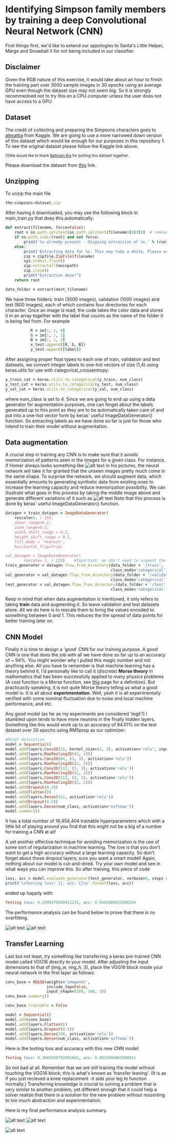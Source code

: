 # Identifying Simpson family members by training a deep Convolutional Neural Network (CNN)
First things first, we'd like to extend our appologies to Santa's Little Helper, Marge and Snowball II for not being
included in our classifier.   

## Disclaimer
Given the RGB nature of this exercise, it would take about an hour to finish the training part over 3000 sample images in 30 epochs using an average GPU even though the dataset size may not seem big. So it is strongly recommedned not to try this on a CPU computer unless the user does not have access to a GPU.


## Dataset 

The credit of collecting and preparing the Simpsons characters goes to <a href="https://www.kaggle.com/alexattia/the-simpsons-characters-datasetdataset" title="alexattia">alexattia</a> from Kaggle.
We are going to use a more narrowed down version of this dataset which would be enough for our purposes in this repository <a name="*">1</a>.
To see the original dataset please follow the Kaggle link above.

<sup>[1]We would like to thank <a href="https://appliedai.wordpress.ncsu.edu/" title="Behnam Kia">Behnam Kia</a> for putting this dataset together.</sup>

Please download the dataset from  <a href="https://drive.google.com/file/d/1jDQcJvCmPn7q-eo-cT2fioNY-spavmUH/view" title="this">this</a> link.

## Unzipping 

To unzip the main file

```ruby
the-simpsons-dataset.zip
```

After having it downloaded, you may use the following block in main_train.py that does this automatically:

```ruby
def extract(filename, force=False):
    root = os.path.splitext(os.path.splitext(filename)[0])[0]  # remove .zip
    if os.path.isdir(root) and not force:
        print('%s already present - Skipping extraction of %s.' % (root, filename))
    else:
        print('Extracting data for %s. This may take a while. Please wait.' % root)
        zip = zipfile.ZipFile(filename)
        sys.stdout.flush()
        zip.extractall(mainpath)
        zip.close()
        print("Extraction done!")
    return root

data_folder = extract(dest_filename)
```
We have three folders: train (3000 images), validation (1000 images) and test (800 images), each of which
contains four directories for each character. 
Once an image is read, the code takes the color data and stores it in an array together with 
the label that counts as the name of the folder it is being fed from. For example

```ruby
           R = im[:, :, 0]
           G = im[:, :, 1]
           B = im[:, :, 2]
           x_test.append([R, G, B])  
           y_test.append([label]) 
```
After assigning proper float types to each one of train, validation and test datasets, we convert integer labels to one-hot vectors of size (1,4)
using keras.utils for use with categorical_crossentropy:

```ruby
y_train_cat = keras.utils.to_categorical(y_train, num_class) 
y_test_cat = keras.utils.to_categorical(y_test, num_class)
y_val_cat = keras.utils.to_categorical(y_val, num_class) 
```

where num_class is set to 4. Since we are going to end up using a data generator for augmentation purposes, one
can forget about the labels generated up to this point as they are to be automatically taken care of and put into
a one-hot vector form by keras' useful ImageDataGenerator() function. So extracting labels as we have done so far is just for those who intend to train their model without augmentation.

## Data augmentation
A crucial step in training any CNN is to make sure that it avoids memorization of patterns seen
in the images for a given class. For instance, if Homer always looks something like
![alt text](https://github.com/Altabeh/Simpsons-recognized-with-a-CNN/blob/master/homer.jpg)
in his pictures, the neural network will take it for granted that the unseen images pretty much
come in the same shape. To surprise the network, we should augment data, which essentially amounts to generating
synthetic data from existing ones to increase the learning capacity and reduce memorization possibility. 
We can illustrate what goes in this process by taking the middle image above and generate different variations of
it such as
![alt text](https://github.com/Altabeh/Simpsons-recognized-with-a-CNN/blob/master/homer_data.jpg)
Note that this process is done by keras' useful ImageDataGenerator() function.
```ruby
datagen = train_datagen = ImageDataGenerator(
    rescale=1. / 255,
    shear_range=0.2,
    zoom_range=0.2,
    width_shift_range = 0.2,
    height_shift_range = 0.2,
    fill_mode = 'nearest',
    horizontal_flip=True)

val_datagen = ImageDataGenerator(
        rescale= 1. / 225)    #Important: we don't need to augment the validation AND test sets
train_generator = datagen.flow_from_directory(data_folder + '/train',  batch_size=batch_size, target_size=(img_w, img_h),
                                              class_mode='categorical', shuffle = True)
val_generator = val_datagen.flow_from_directory(data_folder + '/validation', batch_size=batch_size, target_size=(img_w, img_h),
                                              class_mode='categorical', shuffle = True)
test_generator = val_datagen.flow_from_directory(data_folder + '/test', batch_size=batch_size, target_size=(img_w, img_h),
                                              class_mode='categorical', shuffle = True)
```
Keep in mind that when data augmentation is mentioned, it only refers to taking <b>train</b> data and augmenting it. So leave validation and test datasets alone. All we do here is to rescale them to bring the values encoded to something between
0 and 1. This reduces the the spread of data points for better training later on.
## CNN Model
Finally it is time to design a 'good' CNN for our training purpose. A good CNN is one that
does the job with all we have done so far up to an accuracy of ~ 94%. You might wonder why I pulled this magic number and not 
anything else. All you have to remember is that machine learning has a theory behind it, I'd personally like to call it (discrete) <b>Morse theory</b> in mathematics that has been successfully applied to many physics problems (A cost function is a Morse function, see <a href="https://en.wikipedia.org/wiki/Morse_theory" title="this">this</a> page for a definition). But practicaclly speaking, it is not quite Morse theory telling us what a good model is. It is all about <b>experimentation</b>. Well, yeah it is all experimentally verified with some nominal fluctuation due to noise and local machine performance, and etc. 

Any good model (as far as my experiments are considered 'legit'!) I stumbled upon tends to have more neurons in the finally hidden layers. Something like this would work up to an accuracy of 94.01% on the 
test dataset over 30 epochs using RMSprop as our optimizer:
```ruby
#Model definition
model = Sequential()
model.add(layers.Conv2D(32, kernel_size=(3, 3), activation='relu', input_shape=new_shape))
model.add(layers.MaxPooling2D((2, 2)))
model.add(layers.Conv2D(64, (3, 3), activation='relu'))
model.add(layers.MaxPooling2D((2, 2)))
model.add(layers.Conv2D(512, (3, 3), activation='relu'))
model.add(layers.MaxPooling2D((2, 2)))
model.add(layers.Conv2D(512, (3, 3), activation='relu'))
model.add(layers.MaxPooling2D((2, 2)))
model.add(Dropout(0.3))
model.add(Flatten())
model.add(layers.Dense(512, activation='relu'))
model.add(Dropout(0.5))
model.add(layers.Dense(num_class, activation='softmax'))
model.summary()
```
It has a total number of 19,454,404 trainable hyperparameters which
with a little bit of playing around you find that this might not be 
a big of a number for training a CNN at all!

A yet another effective technique for avoiding memorization is the use of some sort of regularization 
in machine learning. The lore is that you don't want to get a high accuracy without a large 
learning capacity. So don't forget about those dropout layers; sure you want a smart model! 
Again, nothing about our model is cut-and-dried. Try your own model and see in what ways you can improve this.
So after training, this piece of code 
```ruby
loss, acc = model.evaluate_generator(test_generator, verbose=0, steps = 500)
print('\nTesting loss: {}, acc: {}\n'.format(loss, acc))
```
ended up happily with:
```ruby
Testing loss: 0.2999370540811215, acc: 0.9401000022888184
```
The performance analysis can be found below to prove that there is no
overfitting.

![alt text](https://github.com/Altabeh/Simpsons-recognized-with-a-CNN/blob/master/val_acc.png)
![alt text](https://github.com/Altabeh/Simpsons-recognized-with-a-CNN/blob/master/val_loss.png)

## Transfer Learning
Last but not least, try something like transferring a keras pre-trained CNN model called
VGG16 directly to your model. After adjusting the input 
dimensions to that of (img_w, img_h, 3), place the VGG16 block inside
your neural network in the first layer as follows:
```ruby
conv_base = VGG16(weights='imagenet',
                  include_top=False,
                  input_shape=(160, 160, 3))
conv_base.summary()

conv_base.trainable = False

model = Sequential()
model.add(conv_base)
model.add(layers.Flatten())
model.add(layers.Dropout(0.5))
model.add(layers.Dense(256, activation='relu'))
model.add(layers.Dense(num_class, activation='softmax'))
```
Here is the testing loss and accuracy with this new CNN model:
```ruby
Testing loss: 0.3665920792881681, acc: 0.9625000061988831
```
So not bad at all. Remember that we are still training the model without touching the VGG16 block; 
this is what's known as 'transfer leaning'. (It is as if you just recieved a knee replacement -it aids
your leg to function normally.) Transferring knowledge is crucial to solving a problem that is very similar to
another problem, yet different enough that it could help a solver realize that there is a solution for the new
problem without ressorting to too much abstraction and experimentation.

Here is my final performance analysis summary.

![alt text](https://github.com/Altabeh/Simpsons-recognized-with-a-CNN/blob/master/val_acc_pretrained.png)
![alt text](https://github.com/Altabeh/Simpsons-recognized-with-a-CNN/blob/master/val_loss_pretrained.png)


![alt text](https://github.com/Altabeh/Simpsons-recognized-with-a-CNN/blob/master/simpson-family.gif)
